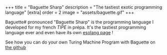 +++
title = "Baguette Sharp"
description = "The tastiest exotic programming language"
[extra]
order = 2
image = "assets/baguette.gif"
+++

Baguette# pronounced "Baguette Sharp" is the programming language I developed
for my french *TIPE* in prépa. It's the tastiest programming language ever and
even have its own [esolang page](https://esolangs.org/wiki/Baguette) !

See how you can do your own Turing Machine Program with Baguette on [the
github](https://github.com/coco33920/ocaml-baguettesharp-interpreter)
